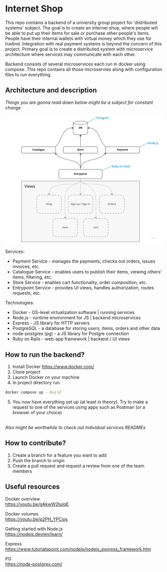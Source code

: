 # Internet Shop
This repo contains a backend of a university group project for 'distributed systems' subject. The goal is to create an internet shop, where people will be able to put up their items for sale or purchase other people's items. People have their internal wallets with virtual money which they use for tradind. Integration with real payment systems is beyond the concern of this project. Primary goal is to create a distributed system with microservice architecture where services may communicate with each other.

Backend consists of several microservices each run in docker using compose. This repo contains all those microservies along with configuration files to run everything.

## Architecture and description
*Things you are gonna read down below might be a subject for constant change*

![architecture](./misc/architecture.jpg)

Services:
- Payment Service - manages the payments, checks out orders, issues invoices, etc.
- Catalogue Service - enables users to publish their items, viewing others' items, filtering, etc.
- Store Service - enables cart functionality, order composition, etc.
- Entrypoint Service - provides UI views, handles authorization, routes requests, etc.

Technologies:
- Docker - OS-level virtualization software | running services
- Node.js - runtime environment for JS | backend microservices
- Express - JS library for HTTP servers
- PostgreSQL - a database for storing users, items, orders and other data
- node-postgres (pg) - a JS library for Postgre connection
- Ruby on Rails - web-app framework | backend / UI views


## How to run the backend?
1. Install Docker https://www.docker.com/
2. Clone project
3. Launch Docker on your machine
4. In project directory run 
```sh
docker compose up --build
```
5. You now have everything set up (at least in theory). Try to make a request to one of the services using apps such as Postman (or a browser of your choice)

<br>*Also might be worthwhile to check out individual services READMEs*<br>


## How to contribute?
1. Create a branch for a feature you want to add
2. Push the branch to origin
2. Create a pull request and request a review from one of the team members


## Useful resources
Docker overview<br>
https://youtu.be/gAkwW2tuIqE

Docker volumes<br>
https://youtu.be/p2PH_YPCsis

Getting started with Node.js<br>
https://nodejs.dev/en/learn/

Express<br>
https://www.tutorialspoint.com/nodejs/nodejs_express_framework.htm

PG<br>
https://node-postgres.com/